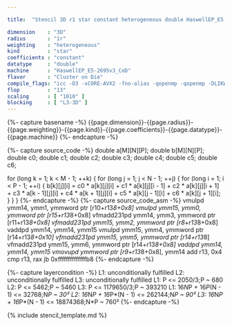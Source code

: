 ```yaml
---

title:  "Stencil 3D r1 star constant heterogeneous double HaswellEP_E5-2695v3_CoD"

dimension    : "3D"
radius       : "1r"
weighting    : "heterogeneous"
kind         : "star"
coefficients : "constant"
datatype     : "double"
machine      : "HaswellEP_E5-2695v3_CoD"
flavor       : "Cluster on Die"
compile_flags: "icc -O3 -xCORE-AVX2 -fno-alias -qopenmp -qopenmp -DLIKWID_PERFMON -Ilikwid-4.3.3/include -Llikwid-4.3.3/lib -Iheaders/dummy.c stencil_compilable.c -o stencil -llikwid"
flop         : "13"
scaling      : [ "1010" ]
blocking     : [ "L3-3D" ]
---
```


{%- capture basename -%}
{{page.dimension}}-{{page.radius}}-{{page.weighting}}-{{page.kind}}-{{page.coefficients}}-{{page.datatype}}-{{page.machine}}
{%- endcapture -%}

{%- capture source_code -%}
double a[M][N][P];
double b[M][N][P];
double c0;
double c1;
double c2;
double c3;
double c4;
double c5;
double c6;

for (long k = 1; k < M - 1; ++k) {
  for (long j = 1; j < N - 1; ++j) {
    for (long i = 1; i < P - 1; ++i) {
      b[k][j][i] = c0 * a[k][j][i] + c1 * a[k][j][i - 1] +
                   c2 * a[k][j][i + 1] + c3 * a[k - 1][j][i] +
                   c4 * a[k + 1][j][i] + c5 * a[k][j - 1][i] +
                   c6 * a[k][j + 1][i];
    }
  }
}
{%- endcapture -%}
{%- capture source_code_asm -%}
vmulpd ymm14, ymm1, ymmword ptr [r10+r13*8+0x8]
vmulpd ymm15, ymm0, ymmword ptr [r15+r13*8+0x8]
vfmadd231pd ymm14, ymm3, ymmword ptr [r11+r13*8+0x8]
vfmadd231pd ymm15, ymm2, ymmword ptr [r8+r13*8+0x8]
vaddpd ymm14, ymm14, ymm15
vmulpd ymm15, ymm4, ymmword ptr [r14+r13*8+0x10]
vfmadd231pd ymm15, ymm5, ymmword ptr [r14+r13*8]
vfmadd231pd ymm15, ymm6, ymmword ptr [r14+r13*8+0x8]
vaddpd ymm14, ymm14, ymm15
vmovupd ymmword ptr [r9+r13*8+0x8], ymm14
add r13, 0x4
cmp r13, rax
jb 0xffffffffffffffb8
{%- endcapture -%}

{%- capture layercondition -%}
L1: unconditionally fulfilled
L2: unconditionally fulfilled
L3: unconditionally fulfilled
L1: P <= 2050/3;P ~ 680
L2: P <= 5462;P ~ 5460
L3: P <= 1179650/3;P ~ 393210
L1: 16*N*P + 16*P*(N - 1) <= 32768;N*P ~ 30²
L2: 16*N*P + 16*P*(N - 1) <= 262144;N*P ~ 90²
L3: 16*N*P + 16*P*(N - 1) <= 18874368;N*P ~ 760²
{%- endcapture -%}

{% include stencil_template.md %}
